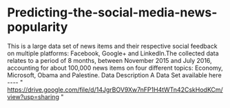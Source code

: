 # Predicting-the-social-media-news-popularity
This is a large data set of news items and their respective social feedback on multiple platforms: Facebook, Google+ and LinkedIn.The collected data relates to a period of 8 months, between November 2015 and July 2016, accounting for about 100,000 news items on four different topics: Economy, Microsoft, Obama and Palestine. Data Description
A Data Set available here ---- " https://drive.google.com/file/d/14JgrBOV9Xw7nFP1H4tWTn42CskHodKCm/view?usp=sharing "
